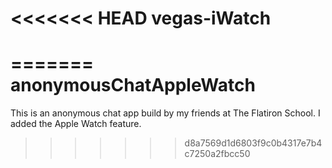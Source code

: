 <<<<<<< HEAD
vegas-iWatch
============
=======
anonymousChatAppleWatch
=======================

This is an anonymous chat app build by my friends at The Flatiron School. I added the Apple Watch feature.
>>>>>>> d8a7569d1d6803f9c0b4317e7b4c7250a2fbcc50

